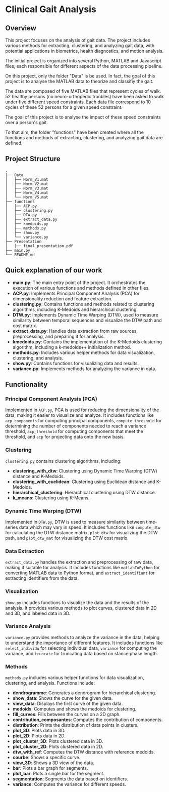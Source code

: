 # Clinical Gait Analysis

## Overview

This project focuses on the analysis of gait data. The project includes various methods for extracting, clustering, and analyzing gait data, with potential applications in biometrics, health diagnostics, and motion analysis.

The initial project is organized into several Python, MATLAB and Javascript files, each responsible for different aspects of the data processing pipeline.

On this project, only the folder "Data" is be used. In fact, the goal of this project is to analyse the MATLAB data to theorize and classifiy the gait.

The data are composed of five MATLAB files that represent cycles of walk. 52 healthy persons (no neuro-orthopedic troubles) have been asked to walk under five different speed constraints. Each data file correspond to 10 cycles of these 52 persons for a given speed constraint.

The goal of this project is to analyse the impact of these speed constraints over a person's gait.

To that aim, the folder "functions" have been created where all the functions and methods of extracting, clustering, and analyzing gait data are defined.

## Project Structure
```plaintext
.
├── Data
│   ├── Norm_V1.mat
│   ├── Norm_V2.mat
│   ├── Norm_V3.mat
│   ├── Norm_V4.mat
│   └── Norm_V5.mat
├── functions
│   ├── ACP.py
│   ├── clustering.py
│   ├── DTW.py
│   ├── extract_data.py
│   ├── kmedoids.py
│   ├── methods.py
│   ├── show.py
│   └── variance.py
├── Presentation
│   ├── final_presentation.pdf
├── main.py
└── README.md
```

## Quick explanation of our work

- **main.py**: The main entry point of the project. It orchestrates the execution of various functions and methods defined in other files.
- **ACP.py**: Implements Principal Component Analysis (PCA) for dimensionality reduction and feature extraction.
- **clustering.py**: Contains functions and methods related to clustering algorithms, including K-Medoids and hierarchical clustering.
- **DTW.py**: Implements Dynamic Time Warping (DTW), used to measure similarity between temporal sequences and visualize the DTW path and cost matrix.
- **extract_data.py**: Handles data extraction from raw sources, preprocessing, and preparing it for analysis.
- **kmedoids.py**: Contains the implementation of the K-Medoids clustering algorithm, including a k-medoids++ initialization method.
- **methods.py**: Includes various helper methods for data visualization, clustering, and analysis.
- **show.py**: Contains functions for visualizing data and results.
- **variance.py**: Implements methods for analyzing the variance in data.

## Functionality

### Principal Component Analysis (PCA)
Implemented in `ACP.py`, PCA is used for reducing the dimensionality of the data, making it easier to visualize and analyze. It includes functions like `acp_components` for computing principal components, `compute_threshold` for determining the number of components needed to reach a variance threshold, `acp_threshold` for computing components that meet the threshold, and `acp` for projecting data onto the new basis.

### Clustering
`clustering.py` contains clustering algorithms, including:

- **clustering_with_dtw**: Clustering using Dynamic Time Warping (DTW) distance and K-Medoids.
- **clustering_with_euclidean**: Clustering using Euclidean distance and K-Medoids.
- **hierarchical_clustering**: Hierarchical clustering using DTW distance.
- **k_means**: Clustering using K-Means.

### Dynamic Time Warping (DTW)
Implemented in `DTW.py`, DTW is used to measure similarity between time-series data which may vary in speed. It includes functions like `compute_dtw` for calculating the DTW distance matrix, `plot_dtw` for visualizing the DTW path, and `plot_dtw_mat` for visualizing the DTW cost matrix.

### Data Extraction
`extract_data.py` handles the extraction and preprocessing of raw data, making it suitable for analysis. It includes functions like `matlabToPython` for converting MATLAB data to Python format, and `extract_identifiant` for extracting identifiers from the data.

### Visualization
`show.py` includes functions to visualize the data and the results of the analysis. It provides various methods to plot curves, clustered data in 2D and 3D, and labeled data in 3D.

### Variance Analysis
`variance.py` provides methods to analyze the variance in the data, helping to understand the importance of different features. It includes functions like `select_individu` for selecting individual data, `variance` for computing the variance, and `truncate` for truncating data based on stance phase length.

### Methods
`methods.py` includes various helper functions for data visualization, clustering, and analysis. Functions include:

- **dendrogramme**: Generates a dendrogram for hierarchical clustering.
- **show_data**: Shows the curve for the given data.
- **view_data**: Displays the first curve of the given data.
- **medoids**: Computes and shows the medoids for clustering.
- **fill_curves**: Fills between the curves on a 2D graph.
- **contribution_composantes**: Computes the contribution of components.
- **distribution**: Prints the distribution of data points in clusters.
- **plot_3D**: Plots data in 3D.
- **plot_2D**: Plots data in 2D.
- **plot_cluster_3D**: Plots clustered data in 3D.
- **plot_cluster_2D**: Plots clustered data in 2D.
- **dtw_with_ref**: Computes the DTW distance with reference medoids.
- **courbe**: Shows a specific curve.
- **view_3D**: Shows a 3D view of the data.
- **bar**: Plots a bar graph for segments.
- **plot_bar**: Plots a single bar for the segment.
- **segmentation**: Segments the data based on identifiers.
- **variance**: Computes the variance for different speeds.

